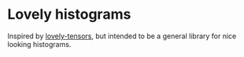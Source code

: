 # Lovely histograms
Inspired by [lovely-tensors](https://github.com/xl0/lovely-tensors), but intended to be a general library for nice looking histograms.

